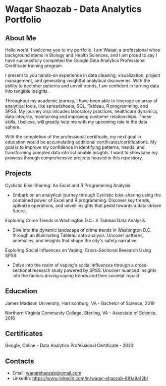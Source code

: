 # Waqar Shaozab - Data Analytics Portfolio
## About Me
Hello world! I welcome you to my portfolio. I am Waqar, a professional whos background stems in Biology and Health Sciences, and I am proud to say I have successfully completed the Google Data Analytics Professional Certificate training program.

I present to you hands-on experience in data cleaning, visualization, project management, and generating insightful analytical discoveries. With the ability to decipher patterns and unveil trends, I am confident in turning data into tangible insights.

Throughout my academic journey, I have been able to leverage an array of analytical tools, like spreadsheets, SQL, Tableau, R programming, and SPSS. My journey also inlcudes laboratory practices, healthcare dynamics, data integrity, maintaining and improving customer relationships. These skills, I believe, will greatly help me with my upcoming role in the data sphere.

With the completion of the professional certificate, my next goal in education would be accumulating additional certificates/certifications. My goal is to improve my confidence in identifying patterns, trends, and transforming complex data into actionable insights. I want to showcase my prowess through comprehensive projects housed in this repository.

## Projects
Cyclistic Bike-Sharing: An Excel and R Programming Analysis
- Embark on an analytical journey through Cyclistic bike-sharing using the combined power of Excel and R programming. Discover key trends, optimize operations, and unveil insights that pedal towards a data-driven future.

Exploring Crime Trends in Washington D.C.: A Tableau Data Analysis
- Dive into the dynamic landscape of crime trends in Washington D.C. through an illuminating Tableau data analysis. Uncover patterns, anomalies, and insights that shape the city's safety narrative.

Exploring Social Influences on Vaping: Cross-Sectional Research Using SPSS
- Delve into the realm of vaping's social influences through a cross-sectional research study powered by SPSS. Uncover nuanced insights into the factors driving vaping trends and their societal impact

## Education
James Madison University, Harrisonburg, VA - Bachelor of Science, 2019

Northern Virginia Community College, Sterling, VA - Associate of Science, 2016 
## Certificates
Google, Online - Data Analytics Professional Certificate - 2023
## Contacts
- Email: waqarshaozab@gmail.com
- LinkedIn: https://www.linkedin.com/in/waqar-shaozab-881a9a12b/
